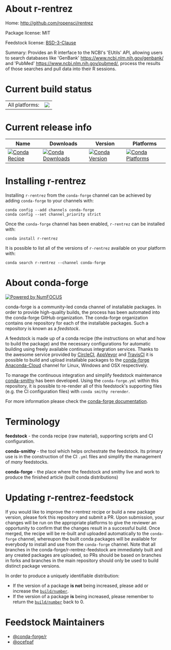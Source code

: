 About r-rentrez
===============

Home: http://github.com/ropensci/rentrez

Package license: MIT

Feedstock license: [BSD-3-Clause](https://github.com/conda-forge/r-rentrez-feedstock/blob/master/LICENSE.txt)

Summary: Provides an R interface to the NCBI's 'EUtils' API,  allowing users to search databases like 'GenBank'  <https://www.ncbi.nlm.nih.gov/genbank/> and 'PubMed'  <https://www.ncbi.nlm.nih.gov/pubmed/>, process the  results of those searches and pull data into their R sessions.

Current build status
====================


<table><tr><td>All platforms:</td>
    <td>
      <a href="https://dev.azure.com/conda-forge/feedstock-builds/_build/latest?definitionId=1532&branchName=master">
        <img src="https://dev.azure.com/conda-forge/feedstock-builds/_apis/build/status/r-rentrez-feedstock?branchName=master">
      </a>
    </td>
  </tr>
</table>

Current release info
====================

| Name | Downloads | Version | Platforms |
| --- | --- | --- | --- |
| [![Conda Recipe](https://img.shields.io/badge/recipe-r--rentrez-green.svg)](https://anaconda.org/conda-forge/r-rentrez) | [![Conda Downloads](https://img.shields.io/conda/dn/conda-forge/r-rentrez.svg)](https://anaconda.org/conda-forge/r-rentrez) | [![Conda Version](https://img.shields.io/conda/vn/conda-forge/r-rentrez.svg)](https://anaconda.org/conda-forge/r-rentrez) | [![Conda Platforms](https://img.shields.io/conda/pn/conda-forge/r-rentrez.svg)](https://anaconda.org/conda-forge/r-rentrez) |

Installing r-rentrez
====================

Installing `r-rentrez` from the `conda-forge` channel can be achieved by adding `conda-forge` to your channels with:

```
conda config --add channels conda-forge
conda config --set channel_priority strict
```

Once the `conda-forge` channel has been enabled, `r-rentrez` can be installed with:

```
conda install r-rentrez
```

It is possible to list all of the versions of `r-rentrez` available on your platform with:

```
conda search r-rentrez --channel conda-forge
```


About conda-forge
=================

[![Powered by NumFOCUS](https://img.shields.io/badge/powered%20by-NumFOCUS-orange.svg?style=flat&colorA=E1523D&colorB=007D8A)](http://numfocus.org)

conda-forge is a community-led conda channel of installable packages.
In order to provide high-quality builds, the process has been automated into the
conda-forge GitHub organization. The conda-forge organization contains one repository
for each of the installable packages. Such a repository is known as a *feedstock*.

A feedstock is made up of a conda recipe (the instructions on what and how to build
the package) and the necessary configurations for automatic building using freely
available continuous integration services. Thanks to the awesome service provided by
[CircleCI](https://circleci.com/), [AppVeyor](https://www.appveyor.com/)
and [TravisCI](https://travis-ci.com/) it is possible to build and upload installable
packages to the [conda-forge](https://anaconda.org/conda-forge)
[Anaconda-Cloud](https://anaconda.org/) channel for Linux, Windows and OSX respectively.

To manage the continuous integration and simplify feedstock maintenance
[conda-smithy](https://github.com/conda-forge/conda-smithy) has been developed.
Using the ``conda-forge.yml`` within this repository, it is possible to re-render all of
this feedstock's supporting files (e.g. the CI configuration files) with ``conda smithy rerender``.

For more information please check the [conda-forge documentation](https://conda-forge.org/docs/).

Terminology
===========

**feedstock** - the conda recipe (raw material), supporting scripts and CI configuration.

**conda-smithy** - the tool which helps orchestrate the feedstock.
                   Its primary use is in the construction of the CI ``.yml`` files
                   and simplify the management of *many* feedstocks.

**conda-forge** - the place where the feedstock and smithy live and work to
                  produce the finished article (built conda distributions)


Updating r-rentrez-feedstock
============================

If you would like to improve the r-rentrez recipe or build a new
package version, please fork this repository and submit a PR. Upon submission,
your changes will be run on the appropriate platforms to give the reviewer an
opportunity to confirm that the changes result in a successful build. Once
merged, the recipe will be re-built and uploaded automatically to the
`conda-forge` channel, whereupon the built conda packages will be available for
everybody to install and use from the `conda-forge` channel.
Note that all branches in the conda-forge/r-rentrez-feedstock are
immediately built and any created packages are uploaded, so PRs should be based
on branches in forks and branches in the main repository should only be used to
build distinct package versions.

In order to produce a uniquely identifiable distribution:
 * If the version of a package **is not** being increased, please add or increase
   the [``build/number``](https://docs.conda.io/projects/conda-build/en/latest/resources/define-metadata.html#build-number-and-string).
 * If the version of a package **is** being increased, please remember to return
   the [``build/number``](https://docs.conda.io/projects/conda-build/en/latest/resources/define-metadata.html#build-number-and-string)
   back to 0.

Feedstock Maintainers
=====================

* [@conda-forge/r](https://github.com/conda-forge/r/)
* [@ocefpaf](https://github.com/ocefpaf/)

